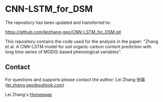 # CNN-LSTM_for_DSM

The repository has been updated and transferred to:

https://github.com/leizhang-geo/CNN-LSTM_for_DSM.git

This repository contains the code used for the analysis in the paper: "Zhang et al. A CNN-LSTM model for soil organic carbon content prediction with long time series of MODIS-based phenological variables".

## Contact

For questions and supports please contact the author: Lei Zhang 张磊 (lei.zhang.geo@outlook.com)

Lei Zhang's [Homepage](https://leizhang-geo.github.io/)
